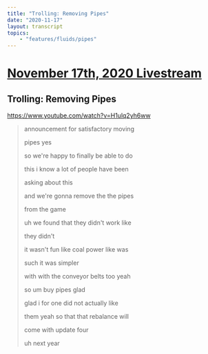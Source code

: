 ```yaml
---
title: "Trolling: Removing Pipes"
date: "2020-11-17"
layout: transcript
topics:
    - "features/fluids/pipes"
---
```

# [November 17th, 2020 Livestream](../2020-11-17.md)
## Trolling: Removing Pipes
https://www.youtube.com/watch?v=H1ulq2yh6ww
> announcement for satisfactory moving
> 
> pipes yes
> 
> so we're happy to finally be able to do
> 
> this i know a lot of people have been
> 
> asking about this
> 
> and we're gonna remove the the pipes
> 
> from the game
> 
> uh we found that they didn't work like
> 
> they didn't
> 
> it wasn't fun like coal power like was
> 
> such it was simpler
> 
> with with the conveyor belts too yeah
> 
> so um buy pipes glad
> 
> glad i for one did not actually like
> 
> them yeah so that that rebalance will
> 
> come with update four
> 
> uh next year
> 
